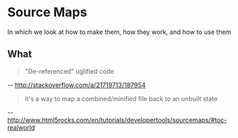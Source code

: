 # Source Maps

In which we look at how to make them, how they work, and how to use them

## What

> "De-referenced" uglified code

 -- http://stackoverflow.com/a/21719713/187954
 
> it's a way to map a combined/minified file back to an unbuilt state

 -- http://www.html5rocks.com/en/tutorials/developertools/sourcemaps/#toc-realworld
 

